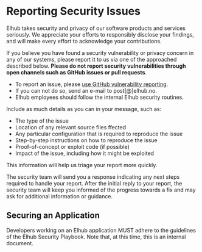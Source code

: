 # Reporting Security Issues

Elhub takes security and privacy of our software products and services seriously. We appreciate your efforts to
responsibly disclose your findings, and will make every effort to acknowledge your contributions.

If you believe you have found a security vulnerability or privacy concern in any of our systems, please report
it to us via one of the approached described below. **Please do not report security vulnerabilities through
open channels such as GitHub issues or pull requests**.

* To report an issue, please [use GitHub vulnerability reporting](https://github.com/elhub/elhub/security/advisories/new).
* If you can not do so, send an e-mail to post[@]elhub.no.
* Elhub employees should follow the internal Elhub security routines.

Include as much details as you can in your message, such as:

* The type of the issue
* Location of any relevant source files ffected
* Any particular configuration that is required to reproduce the issue
* Step-by-step instructions on how to reproduce the issue
* Proof-of-concept or exploit code (if possible)
* Impact of the issue, including how it might be exploited

This information will help us triage your report more quickly.

The security team will send you a response indicating any next steps required to handle your report. After the initial
reply to your report, the security team will keep you informed of the progress towards a fix and may ask for additional
information or guidance.

## Securing an Application

Developers working on an Elhub application MUST adhere to the guidelines of the Elhub Security Playbook. Note that,
at this time, this is an internal document.
